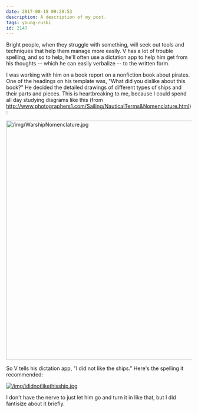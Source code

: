 ```yaml
---
date: 2017-08-18 09:29:53
description: A description of my post.
tags: young-ruski
id: 2147
---
```

Bright people, when they struggle with something, will seek out tools and techniques that help them manage more easily.  V has a lot of trouble spelling, and so to help, he'll often use a dictation app to help him get from his thoughts -- which he can easily verbalize -- to the written form.

I was working with him on a book report on a nonfiction book about pirates.  One of the headings on his template was, "What did you dislike about this book?"  He decided the detailed drawings of different types of ships and their parts and pieces.  This is heartbreaking to me, because I could spend all day studying diagrams like this <!--more-->(from <a href="http://www.photographers1.com/Sailing/NauticalTerms&Nomenclature.html" target="_blank">http://www.photographers1.com/Sailing/NauticalTerms&Nomenclature.html</a>):

<a class="lightview centered" href="/img/WarshipNomenclature.jpg" data-lightview-caption="" data-lightview-group="group1"><img src="/img/WarshipNomenclature.jpg" alt="/img/WarshipNomenclature.jpg" width="650px"><br><span class="caption"></span></a>

So V tells his dictation app, "I did not like the ships."  Here's the spelling it recommended:

<a class="lightview centered" href="/img/ididnotlikethisship.jpg" data-lightview-caption="" data-lightview-group="group1"><img src="/img/ididnotlikethisship.jpg" alt="/img/ididnotlikethisship.jpg"><br><span class="caption"></span></a>

I don't have the nerve to just let him go and turn it in like that, but I did fantisize about it briefly.